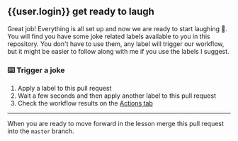 ## {{user.login}} get ready to laugh

Great job! Everything is all set up and now we are ready to start laughing 🤣. You will find you have some joke related labels available to you in this repository. You don't have to use them, any label will trigger our workflow, but it might be easier to follow along with me if you use the labels I suggest.

### :keyboard: Trigger a joke

1. Apply a label to this pull request
2. Wait a few seconds and then apply another label to this pull request
3. Check the workflow results on the [Actions tab]({{actionsUrl}})

---

When you are ready to move forward in the lesson merge this pull request into the `master` branch.
